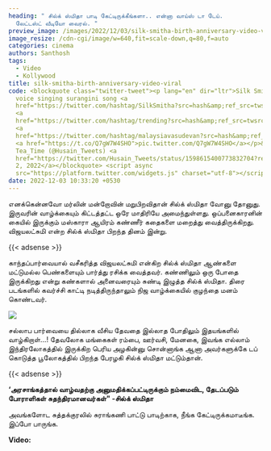 ```yaml
---
heading: " சில்க் ஸ்மிதா பாடி கேட்டிருக்கீங்களா.. என்னா வாய்ஸ் டா டேய்.
  லேட்டஸ்ட் வீடியோ வைரல். "
preview_image: /images/2022/12/03/silk-smitha-birth-anniversary-video-viral-1.jpg
image_resize: /cdn-cgi/image/w=640,fit=scale-down,q=80,f=auto
categories: cinema
authors: Santhosh
tags:
  - Video
  - Kollywood
title: silk-smitha-birth-anniversary-video-viral
code: <blockquote class="twitter-tweet"><p lang="en" dir="ltr">Silk Smitha own
  voice singing surangini song <a
  href="https://twitter.com/hashtag/SilkSmitha?src=hash&amp;ref_src=twsrc%5Etfw">#SilkSmitha</a>
  <a
  href="https://twitter.com/hashtag/trending?src=hash&amp;ref_src=twsrc%5Etfw">#trending</a>
  <a
  href="https://twitter.com/hashtag/malaysiavasudevan?src=hash&amp;ref_src=twsrc%5Etfw">#malaysiavasudevan</a>
  <a href="https://t.co/Q7gW7W4SHO">pic.twitter.com/Q7gW7W4SHO</a></p>&mdash;
  Tea_Time (@Husain_Tweets) <a
  href="https://twitter.com/Husain_Tweets/status/1598615400773832704?ref_src=twsrc%5Etfw">December
  2, 2022</a></blockquote> <script async
  src="https://platform.twitter.com/widgets.js" charset="utf-8"></script>
date: 2022-12-03 10:33:20 +0530
---
```

எனக்கென்னவாே மர்லின் மன்றாேவின் மறுபிறவிதான் சில்க் ஸ்மிதா வாேனு தாேனுது. இருவரின் வாழ்க்கையும் கிட்டத்தட்ட ஒரே மாதிரியே அமைந்துள்ளது. ஒப்பனைகாரனின் கையில் இருக்கும் மஸ்காரா ஆயிரம் கண்ணீர் கதைகளை மறைத்து வைத்திருக்கிறது. விஜயலட்சுமி என்ற சில்க் ஸ்மிதா பிறந்த தினம் இன்று.

{{< adsense >}}

காந்தப்பார்வையால் வசீகரித்த விஜயலட்சுமி என்கிற சில்க் ஸ்மிதா ஆண்களை மட்டுமல்ல பெண்களையும் பார்த்து ரசிக்க வைத்தவர். கண்ணிலும் ஒரு போதை இருக்கிறது என்று கண்களால் அனைவரையும் சுண்டி இழுத்த சில்க் ஸ்மிதா. திரை படங்களில் கவர்ச்சி காட்டி நடித்திருந்தாலும் நிஜ வாழ்க்கையில் குழந்தை மனம் கொண்டவர். 

![](/images/2022/12/03/silk-smitha-birth-anniversary-video-viral.jpg)

சல்லாப பார்வையை
தில்லாக வீசிய தேவதை
இல்லாத போதிலும்
இதயங்களில் வாழ்கிறாள்...!
தேவலோக  மங்கைகள் ரம்பை, ஊர்வசி, மேனகை, இவங்க எல்லாம் இந்திரலோகத்தில் இருக்கிற பெரிய அழகின்னு சொன்னாங்க ஆனா அவர்களுக்கே டப் கொடுத்த பூலோகத்தில் பிறந்த பேரழகி சில்க் ஸ்மிதா மட்டும்தான்.

{{< adsense >}}

**‘அரசாங்கத்தால் வாழ்வதற்கு அனுமதிக்கப்பட்டிருக்கும் நம்மைவிட, தேடப்படும் போராளிகள் சுதந்திரமானவர்கள்" -சில்க் ஸ்மிதா** 

அவங்களோட சுத்தக்குரலில் சுராங்கணி பாட்டு பாடிற்காக, நீங்க கேட்டிருக்கமாடீங்க. இப்போ பாருங்க.

**V﻿ideo:**